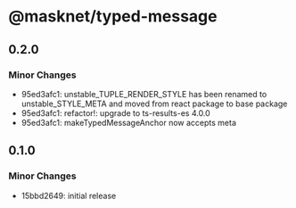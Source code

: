 # @masknet/typed-message

## 0.2.0

### Minor Changes

- 95ed3afc1: unstable_TUPLE_RENDER_STYLE has been renamed to unstable_STYLE_META and moved from react package to base package
- 95ed3afc1: refactor!: upgrade to ts-results-es 4.0.0
- 95ed3afc1: makeTypedMessageAnchor now accepts meta

## 0.1.0

### Minor Changes

- 15bbd2649: initial release
